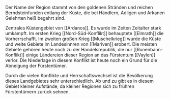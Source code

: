 Der Name der Region stammt von den goldenen Stränden und reichen Berndsteinfunden entlang der Küste, die bei Händlern, Adligen und Arkanen Gelehrten heiß begehrt sind.

Zentrales Küstengebiet von [[Ardanos]]. Es wurde im Zeiten Zeitalter stark umkämpft. Im ersten Krieg [[Nord-Süd-Konflikt]] behauptete [[Elmrath]] die Vorherrschafft. Im zweiten großen Krieg [[Muschelkrieg]] wurde die Küste und weite Gebiete im Landesinnren von [[Mariven]] erobert. Die meisten Gebiete gehören heute noch zu der Handelsrepublik, die nur [[Runenbann-Konflikt]] einige Ländereien dieser Region an das Fürstentum [[Vaylen]] verlor. Die Niederlage in diesem Konflikt ist heute noch ein Grund für die Abneigung der Fürstentümer. 

Durch die vielen Konflikte und Herrschaftswechsel ist die Bevölkerung dieses Landgebietes sehr unterschiedlich. Ab und zu gibt es in diesem Gebiet kleiner Aufstände, da kleiner Regionen sich zu frühren Fürstentümern zurück sehnen.

